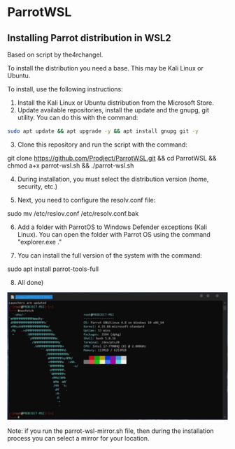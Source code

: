 # ParrotWSL
 Installing Parrot distribution in WSL2
 --------------------------------------
 Based on script by the4rchangel.

To install the distribution you need a base. This may be Kali Linux or Ubuntu.

To install, use the following instructions:

1. Install the Kali Linux or Ubuntu distribution from the Microsoft Store.
2. Update available repositories, install the update and the gnupg, git utility. You can do this with the command:

```bash
sudo apt update && apt upgrade -y && apt install gnupg git -y
```

3. Clone this repository and run the script with the command: 

git clone https://github.com/Prodject/ParrotWSL.git && cd ParrotWSL && chmod a+x parrot-wsl.sh && ./parrot-wsl.sh

4. During installation, you must select the distribution version (home, security, etc.)

5. Next, you need to configure the resolv.conf file:

sudo mv /etc/reslov.conf /etc/resolv.conf.bak

6. Add a folder with ParrotOS to Windows Defender exceptions (Kali Linux). You can open the folder with Parrot OS using the command "explorer.exe ."

7. You can install the full version of the system with the command:

sudo apt install parrot-tools-full

8. All done)

![neofetch](https://github.com/Prodject/ParrotWSL/raw/master/.raw/parrot.png)

Note: if you run the parrot-wsl-mirror.sh file, then during the installation process you can select a mirror for your location.


